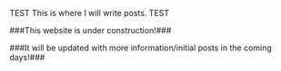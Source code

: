TEST This is where I will write posts. TEST

###This website is under construction!###

###It will be updated with more information/initial posts in the coming days!###
